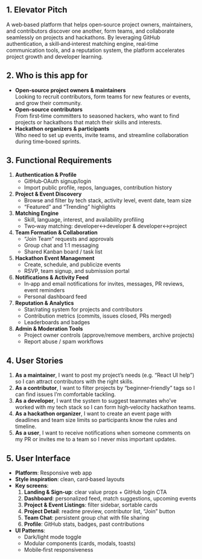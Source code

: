 ## 1. Elevator Pitch

A web‑based platform that helps open‑source project owners, maintainers, and contributors discover one another, form teams, and collaborate seamlessly on projects and hackathons. By leveraging GitHub authentication, a skill‑and‑interest matching engine, real‑time communication tools, and a reputation system, the platform accelerates project growth and developer learning.

## 2. Who is this app for

- **Open‑source project owners & maintainers**  
  Looking to recruit contributors, form teams for new features or events, and grow their community.
- **Open‑source contributors**  
  From first‑time committers to seasoned hackers, who want to find projects or hackathons that match their skills and interests.
- **Hackathon organizers & participants**  
  Who need to set up events, invite teams, and streamline collaboration during time‑boxed sprints.

## 3. Functional Requirements

1. **Authentication & Profile**
   - GitHub‑OAuth signup/login
   - Import public profile, repos, languages, contribution history
2. **Project & Event Discovery**
   - Browse and filter by tech stack, activity level, event date, team size
   - “Featured” and “Trending” highlights
3. **Matching Engine**
   - Skill, language, interest, and availability profiling
   - Two‑way matching: developer↔developer & developer↔project
4. **Team Formation & Collaboration**
   - “Join Team” requests and approvals
   - Group chat and 1:1 messaging
   - Shared Kanban board / task list
5. **Hackathon Event Management**
   - Create, schedule, and publicize events
   - RSVP, team signup, and submission portal
6. **Notifications & Activity Feed**
   - In‑app and email notifications for invites, messages, PR reviews, event reminders
   - Personal dashboard feed
7. **Reputation & Analytics**
   - Star/rating system for projects and contributors
   - Contribution metrics (commits, issues closed, PRs merged)
   - Leaderboards and badges
8. **Admin & Moderation Tools**
   - Project owner controls (approve/remove members, archive projects)
   - Report abuse / spam workflows

## 4. User Stories

1. **As a maintainer**, I want to post my project’s needs (e.g. “React UI help”) so I can attract contributors with the right skills.
2. **As a contributor**, I want to filter projects by “beginner‑friendly” tags so I can find issues I’m comfortable tackling.
3. **As a developer**, I want the system to suggest teammates who’ve worked with my tech stack so I can form high‑velocity hackathon teams.
4. **As a hackathon organizer**, I want to create an event page with deadlines and team size limits so participants know the rules and timeline.
5. **As a user**, I want to receive notifications when someone comments on my PR or invites me to a team so I never miss important updates.

## 5. User Interface

- **Platform**: Responsive web app
- **Style inspiration**: clean, card‑based layouts
- **Key screens**:
  1. **Landing & Sign‑up**: clear value props + GitHub login CTA
  2. **Dashboard**: personalized feed, match suggestions, upcoming events
  3. **Project & Event Listings**: filter sidebar, sortable cards
  4. **Project Detail**: readme preview, contributor list, “Join” button
  5. **Team Chat**: persistent group chat with file sharing
  6. **Profile**: GitHub stats, badges, past contributions
- **UI Patterns**:
  - Dark/light mode toggle
  - Modular components (cards, modals, toasts)
  - Mobile‑first responsiveness
